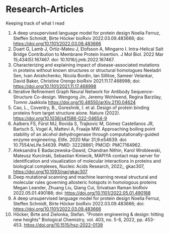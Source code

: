 # Research-Articles
Keeping track of what I read

1. A deep unsupervised language model for protein design Noelia Ferruz, Steffen Schmidt, Birte Höcker bioRxiv 2022.03.09.483666; doi: https://doi.org/10.1101/2022.03.09.483666
2. Duart G, Lamb J, Ortiz-Mateu J, Elofsson A, Mingarro I. Intra-Helical Salt Bridge Contribution to Membrane Protein Insertion. J Mol Biol. 2022 Mar 15;434(5):167467. doi: 10.1016/j.jmb.2022.167467.
3. Characterizing and explaining impact of disease-associated mutations in proteins without known structures or structural homologues Neeladri Sen, Ivan Anishchenko, Nicola Bordin, Ian Sillitoe, Sameer Velankar, David Baker, Christine Orengo bioRxiv 2021.11.17.468998; doi: https://doi.org/10.1101/2021.11.17.468998
4. Iterative Refinement Graph Neural Network for Antibody Sequence-Structure Co-design. Wengong Jin, Jeremy Wohlwend, Regina Barzilay, Tommi Jaakkola https://doi.org/10.48550/arXiv.2110.04624
5. Cao, L., Coventry, B., Goreshnik, I. et al. Design of protein binding proteins from target structure alone. Nature (2022). https://doi.org/10.1038/s41586-022-04654-9
6. Aalbers FS, Fürst MJ, Rovida S, Trajkovic M, Gómez Castellanos JR, Bartsch S, Vogel A, Mattevi A, Fraaije MW. Approaching boiling point stability of an alcohol dehydrogenase through computationally-guided enzyme engineering. Elife. 2020 Mar 31;9:e54639. doi: 10.7554/eLife.54639. PMID: 32228861; PMCID: PMC7164962.
7. Aleksandra E Badaczewska-Dawid, Chandran Nithin, Karol Wroblewski, Mateusz Kurcinski, Sebastian Kmiecik, MAPIYA contact map server for identification and visualization of molecular interactions in proteins and biological complexes, Nucleic Acids Research, 2022;, gkac307, https://doi.org/10.1093/nar/gkac307
8. Deep mutational scanning and machine learning reveal structural and molecular rules governing allosteric hotspots in homologous proteins Megan Leander, Zhuang Liu, Qiang Cui, Srivatsan Raman bioRxiv 2022.05.01.490188; doi: https://doi.org/10.1101/2022.05.01.490188
9. A deep unsupervised language model for protein design Noelia Ferruz, Steffen Schmidt, Birte Höcker bioRxiv 2022.03.09.483666; doi: https://doi.org/10.1101/2022.03.09.483666
10. Höcker, Birte and Zielonka, Stefan. "Protein engineering & design: hitting new heights" Biological Chemistry, vol. 403, no. 5-6, 2022, pp. 453-453. https://doi.org/10.1515/hsz-2022-0139
